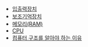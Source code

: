 <!-- BLOG-POST-LIST:START -->
- [입출력장치](https://zwoong.github.io/posts/%EC%BB%B4%ED%93%A8%ED%84%B0-%EA%B5%AC%EC%A1%B0-%ED%95%B5%EC%8B%AC-%EB%B6%80%ED%92%88-%EC%9E%85%EC%B6%9C%EB%A0%A5%EC%9E%A5%EC%B9%98/)
- [보조기억장치](https://zwoong.github.io/posts/%EC%BB%B4%ED%93%A8%ED%84%B0-%EA%B5%AC%EC%A1%B0-%ED%95%B5%EC%8B%AC-%EB%B6%80%ED%92%88-%EB%B3%B4%EC%A1%B0%EA%B8%B0%EC%96%B5%EC%9E%A5%EC%B9%98/)
- [메모리&lpar;RAM&rpar;](https://zwoong.github.io/posts/%EC%BB%B4%ED%93%A8%ED%84%B0%EC%9D%98-%ED%95%B5%EC%8B%AC-%EB%B6%80%ED%92%88-%EB%A9%94%EB%AA%A8%EB%A6%AC/)
- [CPU](https://zwoong.github.io/posts/%EC%BB%B4%ED%93%A8%ED%84%B0%EC%9D%98-%ED%95%B5%EC%8B%AC-%EB%B6%80%ED%92%88-CPU/)
- [컴퓨터 구조를 알아야 하는 이유](https://zwoong.github.io/posts/%EC%BB%B4%ED%93%A8%ED%84%B0-%EA%B5%AC%EC%A1%B0%EB%A5%BC-%EC%95%8C%EC%95%84%EC%95%BC-%ED%95%98%EB%8A%94-%EC%9D%B4%EC%9C%A0/)
<!-- BLOG-POST-LIST:END -->

